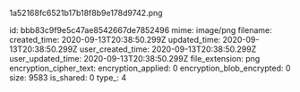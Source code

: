 1a52168fc6521b17b18f8b9e178d9742.png

id: bbb83c9f9e5c47ae8542667de7852496
mime: image/png
filename: 
created_time: 2020-09-13T20:38:50.299Z
updated_time: 2020-09-13T20:38:50.299Z
user_created_time: 2020-09-13T20:38:50.299Z
user_updated_time: 2020-09-13T20:38:50.299Z
file_extension: png
encryption_cipher_text: 
encryption_applied: 0
encryption_blob_encrypted: 0
size: 9583
is_shared: 0
type_: 4